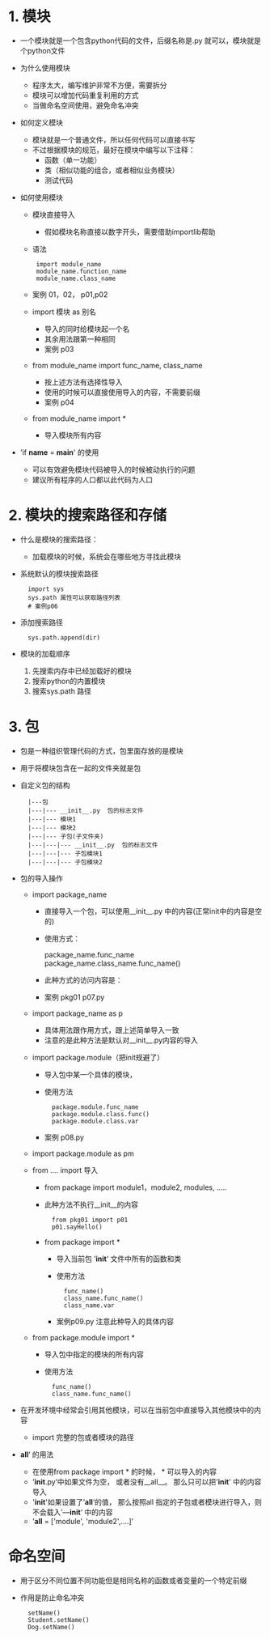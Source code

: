 # 1. 模块
- 一个模块就是一个包含python代码的文件，后缀名称是.py 就可以，模块就是个python文件
- 为什么使用模块
     - 程序太大，编写维护非常不方便，需要拆分
     - 模块可以增加代码重复利用的方式
     - 当做命名空间使用，避免命名冲突
- 如何定义模块
    - 模块就是一个普通文件，所以任何代码可以直接书写
    - 不过根据模块的规范，最好在模块中编写以下注释：
        - 函数（单一功能）
        - 类（相似功能的组合，或者相似业务模块）
        - 测试代码
        
- 如何使用模块
     - 模块直接导入
        - 假如模块名称直接以数字开头，需要借助importlib帮助
     - 语法
            
            import module_name
            module_name.function_name
            module_name.class_name
     - 案例 01，02， p01,p02
     - import 模块 as 别名
        - 导入的同时给模块起一个名
        - 其余用法跟第一种相同
        - 案例 p03
     - from module_name import func_name, class_name
        - 按上述方法有选择性导入
        - 使用的时候可以直接使用导入的内容，不需要前缀
        - 案例 p04
     
     - from module_name import *
        - 导入模块所有内容

- ’if __name__ = __main__' 的使用
    - 可以有效避免模块代码被导入的时候被动执行的问题
    - 建议所有程序的人口都以此代码为人口

# 2. 模块的搜索路径和存储
- 什么是模块的搜索路径：
    - 加载模块的时候，系统会在哪些地方寻找此模块
- 系统默认的模块搜索路径
        
        
        import sys
        sys.path 属性可以获取路径列表
        # 案例p06

- 添加搜索路径

        sys.path.append(dir)
        
- 模块的加载顺序
    1.  先搜索内存中已经加载好的模块
    2.  搜索python的内置模块
    3.  搜索sys.path 路径
    
 
# 3. 包
- 包是一种组织管理代码的方式，包里面存放的是模块
- 用于将模块包含在一起的文件夹就是包
- 自定义包的结构
        
        |---包
        |---|--- __init__.py  包的标志文件
        |---|--- 模块1
        |---|--- 模块2
        |---|--- 子包(子文件夹)
        |---|---|--- __init__.py  包的标志文件
        |---|---|--- 子包模块1
        |---|---|--- 子包模块2
        

- 包的导入操作
    - import package_name
        - 直接导入一个包，可以使用__init__.py 中的内容(正常init中的内容是空的)
        - 使用方式：
            
            package_name.func_name
            package_name.class_name.func_name()
        - 此种方式的访问内容是：
        - 案例 pkg01   p07.py
    - import package_name as p
        - 具体用法跟作用方式，跟上述简单导入一致
        - 注意的是此种方法是默认对__init__.py内容的导入
    - import package.module（把init规避了）
        - 导入包中某一个具体的模块，
        - 使用方法
            
                package.module.func_name
                package.module.class.func()
                package.module.class.var
            
        - 案例 p08.py
        
    - import package.module as pm
    
    - from .... import 导入
        - from package import module1，module2, modules, .....
        - 此种方法不执行__init__的内容
        
                from pkg01 import p01
                p01.sayHello()
        - from package import *
            - 导入当前包  ’__init__‘ 文件中所有的函数和类
            - 使用方法
                    
                    func_name()
                    class_name.func_name()
                    class_name.var
            - 案例p09.py   注意此种导入的具体内容
    
    - from package.module import *
        - 导入包中指定的模块的所有内容
        - 使用方法
        
                func_name()
                class_name.func_name()
                
- 在开发环境中经常会引用其他模块，可以在当前包中直接导入其他模块中的内容
    - import 完整的包或者模块的路径
    
- __all__‘ 的用法
    - 在使用from package import  *  的时候，  * 可以导入的内容
    - ’__init__.py‘中如果文件为空， 或者没有__all__。 那么只可以把'__init__' 中的内容导入
    - '__init__'如果设置了’__all__‘的值， 那么按照all 指定的子包或者模块进行导入，则不会载入’—__init__‘
    中的内容
    - ’__all__ = ['module', 'module2',....]‘

#  命名空间
- 用于区分不同位置不同功能但是相同名称的函数或者变量的一个特定前缀
- 作用是防止命名冲突
        
        setName()
        Student.setName()
        Dog.setName()
        
